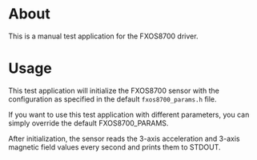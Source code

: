 # About
This is a manual test application for the FXOS8700 driver.

# Usage
This test application will initialize the FXOS8700 sensor with the configuration
as specified in the default `fxos8700_params.h` file.

If you want to use this test application with different parameters, you can
simply override the default FXOS8700_PARAMS.

After initialization, the sensor reads the 3-axis acceleration and 3-axis
magnetic field values every second and prints them to STDOUT.
